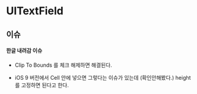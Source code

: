 # UITextField



## 이슈

#### 한글 내려감 이슈

- Clip To Bounds 를 체크 해제하면 해결된다.


- iOS 9 버전에서 Cell 안에 넣으면 그렇다는 이슈가 있는데 (확인안해봤다.) height 를 고정하면 된다고 한다. 

